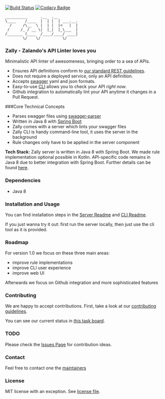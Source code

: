 [![Build Status](https://travis-ci.org/zalando-incubator/zally.svg?branch=master)](https://travis-ci.org/zalando-incubator/zally)
[![Codacy Badge](https://api.codacy.com/project/badge/Grade/05a7515011504c06b1cb35ede27ac7d4)](https://www.codacy.com/app/zally/zally?utm_source=github.com&amp;utm_medium=referral&amp;utm_content=zalando-incubator/zally&amp;utm_campaign=Badge_Grade)

    __________      .__  .__
    \____    /____  |  | |  | ___.__.
      /     /\__  \ |  | |  |<   |  |
     /     /_ / __ \|  |_|  |_\___  |
    /_______ (____  /____/____/ ____|
            \/    \/          \/

### Zally - Zalando's API Linter loves you

Minimalistic API linter of awesomeness, bringing order to a sea of APIs.

- Ensures API definitions conform to
[our standard REST guidelines](http://zalando.github.io/restful-api-guidelines/).
- Does not require a deployed service, only an API definition.
- Accepts [swagger](swagger.io) yaml and json formats.
- Easy-to-use [CLI](cli/README.md) allows you to check your API *right now*.
- Github integration to automatically lint your API anytime it changes in a Pull Request.


###Core Technical Concepts

- Parses swagger files using [swagger-parser](https://github.com/swagger-api/swagger-parser)
- Written in Java 8 with [Spring Boot](https://github.com/spring-projects/spring-boot)
- Zally comes with a server which lints your swagger files
- Zally CLI is handy command-line tool, it uses the server in the background
- Rule changes only have to be applied in the server component

**Tech Stack:** Zally server is written in Java 8 with Spring Boot. We made rule implementation
optional possible in Kotlin. API-specific code remains in Java 8 due to better integration with
Spring Boot. Further details can be found [here](https://github.com/zalando-incubator/zally/pull/65#issuecomment-269474831).


### Dependencies

- Java 8


### Installation and Usage

You can find installation steps in the [Server Readme](server/README.md) and [CLI Readme](cli/README.md).

If you just wanna try it out: first run the server locally, then just use the cli tool as it is provided.


### Roadmap

For version 1.0 we focus on these three main areas:

- improve rule implementations
- improve CLI user experience
- improve web UI

Afterwards we focus on Github integration and more sophisticated features


### Contributing

We are happy to accept contributions. First, take a look at our [contributing guidelines](CONTRIBUTING.md).

You can see our current status in [this task board](https://github.com/zalando-incubator/zally/projects/1).


### TODO

Please check the [Issues Page](https://github.com/zalando-incubator/zally/issues)
for contribution ideas.


### Contact

Feel free to contact one the [maintainers](MAINTAINERS)


### License

MIT license with an exception. See [license file](LICENSE).
